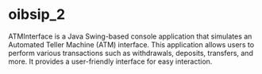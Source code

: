 # oibsip_2
ATMInterface is a Java Swing-based console application that simulates an Automated Teller Machine (ATM) interface. This application allows users to perform various transactions such as withdrawals, deposits, transfers, and more. It provides a user-friendly interface for easy interaction.
